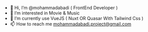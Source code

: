- 👋 Hi, I’m @mohammadabadi ( FrontEnd Developer )
- 👀 I’m interested in Movie & Music
- 🌱 I’m currently use VueJS ( Nuxt OR Quasar With Tailwind Css )
- 📫 How to reach me mohammadabadi.project@gmail.com

<!---
ali mohammadabadi is a ✨ special ✨ repository because its `README.md` (this file) appears on your GitHub profile.
You can click the Preview link to take a look at your changes.
--->
